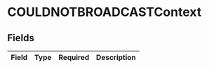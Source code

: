 # COULDNOTBROADCASTContext


## Fields

| Field       | Type        | Required    | Description |
| ----------- | ----------- | ----------- | ----------- |